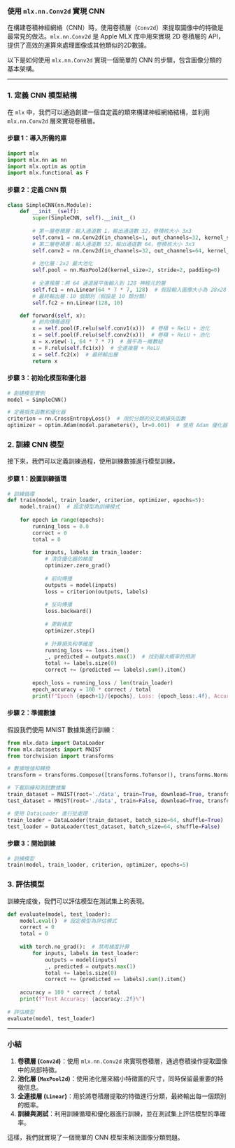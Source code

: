 ### **使用 `mlx.nn.Conv2d` 實現 CNN**

在構建卷積神經網絡（CNN）時，使用卷積層（`Conv2d`）來提取圖像中的特徵是最常見的做法。`mlx.nn.Conv2d` 是 Apple MLX 库中用來實現 2D 卷積層的 API，提供了高效的運算來處理圖像或其他類似的2D數據。

以下是如何使用 `mlx.nn.Conv2d` 實現一個簡單的 CNN 的步驟，包含圖像分類的基本架構。

---

### **1. 定義 CNN 模型結構**

在 `mlx` 中，我們可以通過創建一個自定義的類來構建神經網絡結構，並利用 `mlx.nn.Conv2d` 層來實現卷積層。

#### **步驟 1：導入所需的庫**

```python
import mlx
import mlx.nn as nn
import mlx.optim as optim
import mlx.functional as F
```

#### **步驟 2：定義 CNN 類**

```python
class SimpleCNN(nn.Module):
    def __init__(self):
        super(SimpleCNN, self).__init__()
        
        # 第一層卷積層：輸入通道數 1，輸出通道數 32，卷積核大小 3x3
        self.conv1 = nn.Conv2d(in_channels=1, out_channels=32, kernel_size=3, stride=1, padding=1)
        # 第二層卷積層：輸入通道數 32，輸出通道數 64，卷積核大小 3x3
        self.conv2 = nn.Conv2d(in_channels=32, out_channels=64, kernel_size=3, stride=1, padding=1)
        
        # 池化層：2x2 最大池化
        self.pool = nn.MaxPool2d(kernel_size=2, stride=2, padding=0)
        
        # 全連接層：將 64 通道展平後輸入到 128 神經元的層
        self.fc1 = nn.Linear(64 * 7 * 7, 128)  # 假設輸入圖像大小為 28x28
        # 最終輸出層：10 個類別（假設是 10 類分類）
        self.fc2 = nn.Linear(128, 10)

    def forward(self, x):
        # 前向傳播過程
        x = self.pool(F.relu(self.conv1(x)))  # 卷積 + ReLU + 池化
        x = self.pool(F.relu(self.conv2(x)))  # 卷積 + ReLU + 池化
        x = x.view(-1, 64 * 7 * 7)  # 展平為一維數組
        x = F.relu(self.fc1(x))  # 全連接層 + ReLU
        x = self.fc2(x)  # 最終輸出層
        return x
```

#### **步驟 3：初始化模型和優化器**

```python
# 創建模型實例
model = SimpleCNN()

# 定義損失函數和優化器
criterion = nn.CrossEntropyLoss()  # 用於分類的交叉熵損失函數
optimizer = optim.Adam(model.parameters(), lr=0.001)  # 使用 Adam 優化器
```

### **2. 訓練 CNN 模型**

接下來，我們可以定義訓練過程，使用訓練數據進行模型訓練。

#### **步驟 1：設置訓練循環**

```python
# 訓練循環
def train(model, train_loader, criterion, optimizer, epochs=5):
    model.train()  # 設定模型為訓練模式
    
    for epoch in range(epochs):
        running_loss = 0.0
        correct = 0
        total = 0
        
        for inputs, labels in train_loader:
            # 清空優化器的梯度
            optimizer.zero_grad()
            
            # 前向傳播
            outputs = model(inputs)
            loss = criterion(outputs, labels)
            
            # 反向傳播
            loss.backward()
            
            # 更新梯度
            optimizer.step()
            
            # 計算損失和準確度
            running_loss += loss.item()
            _, predicted = outputs.max(1)  # 找到最大概率的預測
            total += labels.size(0)
            correct += (predicted == labels).sum().item()
        
        epoch_loss = running_loss / len(train_loader)
        epoch_accuracy = 100 * correct / total
        print(f"Epoch {epoch+1}/{epochs}, Loss: {epoch_loss:.4f}, Accuracy: {epoch_accuracy:.2f}%")
```

#### **步驟 2：準備數據**

假設我們使用 MNIST 數據集進行訓練：

```python
from mlx.data import DataLoader
from mlx.datasets import MNIST
from torchvision import transforms

# 數據增強和轉換
transform = transforms.Compose([transforms.ToTensor(), transforms.Normalize((0.5,), (0.5,))])

# 下載訓練和測試數據集
train_dataset = MNIST(root='./data', train=True, download=True, transform=transform)
test_dataset = MNIST(root='./data', train=False, download=True, transform=transform)

# 使用 DataLoader 進行批處理
train_loader = DataLoader(train_dataset, batch_size=64, shuffle=True)
test_loader = DataLoader(test_dataset, batch_size=64, shuffle=False)
```

#### **步驟 3：開始訓練**

```python
# 訓練模型
train(model, train_loader, criterion, optimizer, epochs=5)
```

### **3. 評估模型**

訓練完成後，我們可以評估模型在測試集上的表現。

```python
def evaluate(model, test_loader):
    model.eval()  # 設定模型為評估模式
    correct = 0
    total = 0
    
    with torch.no_grad():  # 禁用梯度計算
        for inputs, labels in test_loader:
            outputs = model(inputs)
            _, predicted = outputs.max(1)
            total += labels.size(0)
            correct += (predicted == labels).sum().item()
    
    accuracy = 100 * correct / total
    print(f"Test Accuracy: {accuracy:.2f}%")
    
# 評估模型
evaluate(model, test_loader)
```

---

### **小結**

1. **卷積層 (`Conv2d`)**：使用 `mlx.nn.Conv2d` 來實現卷積層，通過卷積操作提取圖像中的局部特徵。
2. **池化層 (`MaxPool2d`)**：使用池化層來縮小特徵圖的尺寸，同時保留最重要的特徵信息。
3. **全連接層 (`Linear`)**：用於將卷積層提取的特徵進行分類，最終輸出每一個類別的概率。
4. **訓練與測試**：利用訓練循環和優化器進行訓練，並在測試集上評估模型的準確率。

這樣，我們就實現了一個簡單的 CNN 模型來解決圖像分類問題。